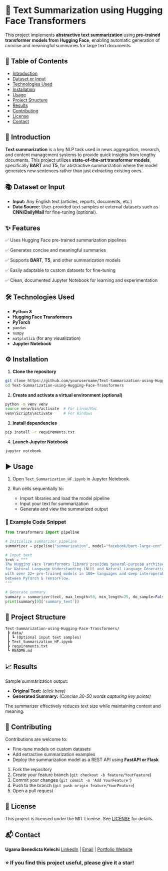 # 📝 Text Summarization using Hugging Face Transformers

This project implements **abstractive text summarization** using **pre-trained transformer models from Hugging Face**, enabling automatic generation of concise and meaningful summaries for large text documents.



## 📑 Table of Contents

* [Introduction](#introduction)
* [Dataset or Input](#dataset-or-input)
* [Technologies Used](#technologies-used)
* [Installation](#installation)
* [Usage](#usage)
* [Project Structure](#project-structure)
* [Results](#results)
* [Contributing](#contributing)
* [License](#license)
* [Contact](#contact)



## 📝 Introduction

**Text summarization** is a key NLP task used in news aggregation, research, and content management systems to provide quick insights from lengthy documents. This project utilizes **state-of-the-art transformer models**, specifically **BART** and **T5**, for abstractive summarization where the model generates new sentences rather than just extracting existing ones.



## 📚 Dataset or Input

* **Input:** Any English text (articles, reports, documents, etc.)
* **Data Source:** User-provided text samples or external datasets such as **CNN/DailyMail** for fine-tuning (optional).



## ✨ Features

✅ Uses Hugging Face pre-trained summarization pipelines

✅ Generates concise and meaningful summaries

✅ Supports **BART**, **T5**, and other summarization models

✅ Easily adaptable to custom datasets for fine-tuning

✅ Clean, documented Jupyter Notebook for learning and experimentation



## 🛠️ Technologies Used

* **Python 3**
* **Hugging Face Transformers**
* **PyTorch**
* `pandas`
* `numpy`
* `matplotlib` (for any visualization)
* **Jupyter Notebook**



## ⚙️ Installation

1. **Clone the repository**

```bash
git clone https://github.com/yourusername/Text-Summarization-using-Hugging-Face-Transformers.git
cd Text-Summarization-using-Hugging-Face-Transformers
```

2. **Create and activate a virtual environment (optional)**

```bash
python -m venv venv
source venv/bin/activate  # For Linux/Mac
venv\Scripts\activate     # For Windows
```

3. **Install dependencies**

```bash
pip install -r requirements.txt
```

4. **Launch Jupyter Notebook**

```bash
jupyter notebook
```



## ▶️ Usage

1. Open `Text_Summarization_HF.ipynb` in Jupyter Notebook.
2. Run cells sequentially to:

   * Import libraries and load the model pipeline
   * Input your text for summarization
   * Generate and view the summarized output

### 🔧 Example Code Snippet

```python
from transformers import pipeline

# Initialize summarizer pipeline
summarizer = pipeline("summarization", model="facebook/bart-large-cnn")

# Input text
text = """
The Hugging Face Transformers library provides general-purpose architectures 
for Natural Language Understanding (NLU) and Natural Language Generation (NLG) 
with over 32+ pre-trained models in 100+ languages and deep interoperability 
between PyTorch & TensorFlow.
"""

# Generate summary
summary = summarizer(text, max_length=50, min_length=25, do_sample=False)
print(summary[0]['summary_text'])
```



## 📁 Project Structure

```
Text-Summarization-using-Hugging-Face-Transformers/
 ┣ data/
 ┃ ┗ (Optional input text samples)
 ┣ Text_Summarization_HF.ipynb
 ┣ requirements.txt
 ┗ README.md
```



## 📈 Results

Sample summarization output:

* **Original Text:** *(click here)*
* **Generated Summary:** *(Concise 30-50 words capturing key points)*

The summarizer effectively reduces text size while maintaining context and meaning.



## 🤝 Contributing

Contributions are welcome to:

* Fine-tune models on custom datasets
* Add extractive summarization examples
* Deploy the summarization model as a REST API using **FastAPI or Flask**

1. Fork the repository
2. Create your feature branch (`git checkout -b feature/YourFeature`)
3. Commit your changes (`git commit -m 'Add YourFeature'`)
4. Push to the branch (`git push origin feature/YourFeature`)
5. Open a pull request



## 📄 License

This project is licensed under the MIT License. See [LICENSE](LICENSE) for details.



## 📬 Contact

**Ugama Benedicta Kelechi**
[LinkedIn](www.linkedin.com/in/ugama-benedicta-kelechi-codergirl-103041300) | [Email](mailto:ugamakelechi501@gmail.com) | [Portfolio Website](#)



### ⭐️ If you find this project useful, please give it a star!



